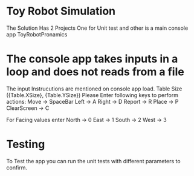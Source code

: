 # Toy Robot Simulation

The Solution Has 2 Projects One for Unit test and other is a main console app ToyRobotPronamics

# The console app takes inputs in a loop and does not reads from a file
The input Instrucutions are mentioned on console app load.
Table Size ({Table.XSize}, {Table.YSize})
Please Enter following keys  to perform actions:
Move -> SpaceBar 
Left -> A
Right -> D
Report -> R
Place -> P
ClearScreen -> C

For  Facing values enter
North -> 0
East -> 1
South -> 2
West -> 3

# Testing
To Test the app you can run the unit tests with different parameters to confirm.
